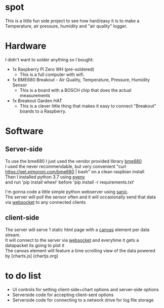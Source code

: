 # spot
This is a little fun side project to see how hard/easy it is to make a Temperature, air pressure, humidity and "air quality" logger.

# Hardware
I didn't want to solder anything so I bought:
* 1x Raspberry Pi Zero WH (pre-soldered)
  - This is a full computer with wifi.
* 1x BME680 Breakout - Air Quality, Temperature, Pressure, Humidity Sensor
  - This is a board with a BOSCH chip that does the actual measurements
* 1x Breakout Garden HAT
  - This is a clever little thing that makes it easy to connect "Breakout" boards to a Raspberry.

# Software
## Server-side
To use the bme680 I just used the vendor provided library [bme680](https://github.com/pimoroni/bme680-python)  
I used the never recommendable, but very convenient "curl https://get.pimoroni.com/bme680 | bash" on a clean raspbian install  
Then I installed python 3.7 using [pyenv](https://github.com/pyenv/pyenv)  
and run 'pip install wheel' before 'pip install -r requirements.txt'  

I'm gonna code a little simple python webserver using [sanic](https://github.com/huge-success/sanic).  
The server will poll the sensor often and it will occasionally send that data via [websocket](https://developer.mozilla.org/en-US/docs/Web/API/WebSocket) to any connected clients
## client-side
The server will serve 1 static html page with a [canvas](https://developer.mozilla.org/en-US/docs/Web/API/Canvas_API) element per data stream.  
It will connect to the server via [websocket](https://developer.mozilla.org/en-US/docs/Web/API/WebSocket) and everytime it gets a datapacket its going to plot it  
The canvas element will feature a time scrolling view of the data powered by [charts.js] (chartjs.org)

# to do list
* UI controls for setting client-side+chart options and server-side options
* Serverside code for accepting client-sent options
* Serverside code for connecting to a network drive for log file storage
